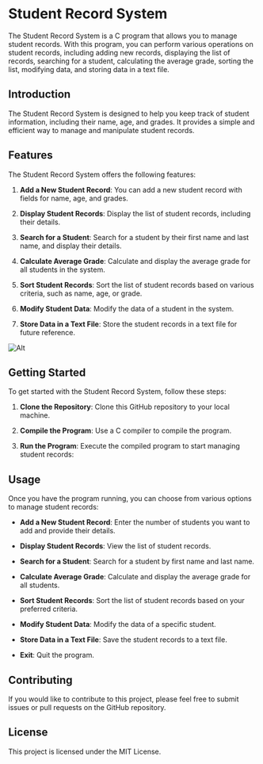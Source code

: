# Student Record System

The Student Record System is a C program that allows you to manage student records. With this program, you can perform various operations on student records, including adding new records, displaying the list of records, searching for a student, calculating the average grade, sorting the list, modifying data, and storing data in a text file.

## Introduction

The Student Record System is designed to help you keep track of student information, including their name, age, and grades. It provides a simple and efficient way to manage and manipulate student records.

## Features

The Student Record System offers the following features:

1. **Add a New Student Record**: You can add a new student record with fields for name, age, and grades.

2. **Display Student Records**: Display the list of student records, including their details.

3. **Search for a Student**: Search for a student by their first name and last name, and display their details.

4. **Calculate Average Grade**: Calculate and display the average grade for all students in the system.

5. **Sort Student Records**: Sort the list of student records based on various criteria, such as name, age, or grade.

6. **Modify Student Data**: Modify the data of a student in the system.

7. **Store Data in a Text File**: Store the student records in a text file for future reference.

![Alt](https://github.com/ange-nguetsop/Student_Record_System/blob/main/Beispiel1.png)

## Getting Started

To get started with the Student Record System, follow these steps:

1. **Clone the Repository**: Clone this GitHub repository to your local machine.

2. **Compile the Program**: Use a C compiler to compile the program.

3. **Run the Program**: Execute the compiled program to start managing student records:

## Usage

Once you have the program running, you can choose from various options to manage student records:

- **Add a New Student Record**: Enter the number of students you want to add and provide their details.

- **Display Student Records**: View the list of student records.

- **Search for a Student**: Search for a student by first name and last name.

- **Calculate Average Grade**: Calculate and display the average grade for all students.

- **Sort Student Records**: Sort the list of student records based on your preferred criteria.

- **Modify Student Data**: Modify the data of a specific student.

- **Store Data in a Text File**: Save the student records to a text file.

- **Exit**: Quit the program.

## Contributing

If you would like to contribute to this project, please feel free to submit issues or pull requests on the GitHub repository.

## License

This project is licensed under the MIT License.
